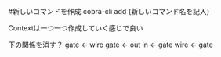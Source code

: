 #新しいコマンドを作成
cobra-cli add {新しいコマンド名を記入}

Contextは一つ一つ作成していく感じで良い

下の関係を消す？
gate <- wire
gate <- out
in <- gate
wire <- gate
